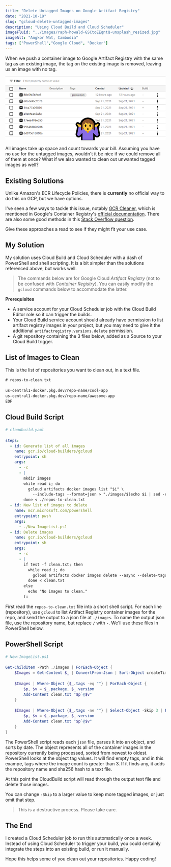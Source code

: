 ```yaml
---
title: "Delete Untagged Images on Google Artifact Registry"
date: "2021-10-19"
slug: "gcloud-delete-untagged-images"
description: "Using Cloud Build and Cloud Scheduler"
imageFluid: "../images/raph-howald-GSCtoEEqntQ-unsplash_resized.jpg"
imageAlt: "Angkor Wat, Cambodia"
tags: ["PowerShell","Google Cloud", "Docker"]
---
```


When we push a container image to Google Artifact Registry with the same tag as an existing image, the tag on the existing image is removed, leaving us an image with no tag.

![Empty Tags](../images/empty-tags.png)

All images take up space and count towards your bill. Assuming you have no use for the untagged images, wouldn't it be nice if we could remove all of them at once? What if we also wanted to clean out unwanted tagged images as well?

## Existing Solutions

Unlike Amazon's ECR Lifecycle Policies, there is **currently** no official way to do this on GCP, but we have options.

I've seen a few ways to tackle this issue, notably [GCR Cleaner](https://github.com/sethvargo/gcr-cleaner), which is mentioned in Google's Container Registry's [official documentation](https://cloud.google.com/container-registry/docs/managing#deleting_images). There are also some good methods in this [Stack Overflow question](https://stackoverflow.com/questions/46451173/delete-untagged-images-on-google-cloud-registry).

Give these approaches a read to see if they might fit your use case.

## My Solution

My solution uses Cloud Build and Cloud Scheduler with a dash of PowerShell and shell scripting. It is a bit simpler than the solutions referenced above, but works well.

> The commands below are for Google Cloud *Artifact Registry* (not to be confused with *Container Registry*). You can easily modify the `gcloud` commands below to accommodate the latter.

**Prerequisites**

* A service account for your Cloud Scheduler job with the Cloud Build Editor role so it can trigger the builds.
* Your Cloud Build service account should already have permission to list artifact registry images in your project, but you may need to give it the additional `artifactregistry.versions.delete` permission.
* A git repository containing the 3 files below, added as a Source to your Cloud Build trigger.

## List of Images to Clean

This is the list of repositories you want to clean out, in a text file.

```txt
# repos-to-clean.txt

us-central1-docker.pkg.dev/repo-name/cool-app
us-central1-docker.pkg.dev/repo-name/awesome-app
EOF

```

## Cloud Build Script

```yaml
# cloudbuild.yaml

steps:
  - id: Generate list of all images
    name: gcr.io/cloud-builders/gcloud
    entrypoint: sh
    args:
      - -c
      - |
        mkdir images
        while read i; do
          gcloud artifacts docker images list "$i" \
            --include-tags --format=json > "./images/$(echo $i | sed -e 's/\//-/g').json"
        done < ./repos-to-clean.txt
  - id: New list of images to delete
    name: mcr.microsoft.com/powershell
    entrypoint: pwsh
    args:
      - ./New-ImageList.ps1
  - id: Delete images
    name: gcr.io/cloud-builders/gcloud
    entrypoint: sh
    args:
      - -c
      - |
        if test -f clean.txt; then
          while read i; do
            gcloud artifacts docker images delete --async --delete-tags --quiet "$i"
          done < clean.txt
        else
          echo "No images to clean."
        fi

```

First read the `repos-to-clean.txt` file into a short shell script. For each line (repository), use `gcloud` to list Artifact Registry container images for the repo, and send the output to a json file at `./images`. To name the output json file, use the repository name, but replace `/` with `-`. We'll use these files in PowerShell below.

## PowerShell Script

```powershell
# New-ImageList.ps1

Get-ChildItem -Path ./images | ForEach-Object {
    $Images = Get-Content $_ | ConvertFrom-Json | Sort-Object createTime -Descending

    $Images | Where-Object {$_.tags -eq ""} | ForEach-Object {
        $p, $v = $_.package, $_.version
        Add-Content clean.txt "$p`@$v"
    }

    $Images | Where-Object {$_.tags -ne ""} | Select-Object -Skip 3 | ForEach-Object {
        $p, $v = $_.package, $_.version
        Add-Content clean.txt "$p`@$v"
    }
}

```

The PowerShell script reads each `json` file, parses it into an object, and sorts by date. The object represents all of the container images in the repository currently being processed, sorted from newest to oldest. PowerShell looks at the object tag values. It will find empty tags, and in this exampe, tags where the image count is greater than 3. If it finds any, it adds the repository name and sha256 hash to a text file.

At this point the CloudBuild script will read through the output text file and delete those images.

You can change `-Skip` to a larger value to keep more tagged images, or just omit that step.

> This is a destructive process. Please take care.

## The End

I created a Cloud Scheduler job to run this automatically once a week. Instead of using Cloud Scheduler to trigger your build, you could certainly integrate the steps into an existing build, or run it manually.

Hope this helps some of you clean out your repositories. Happy coding!